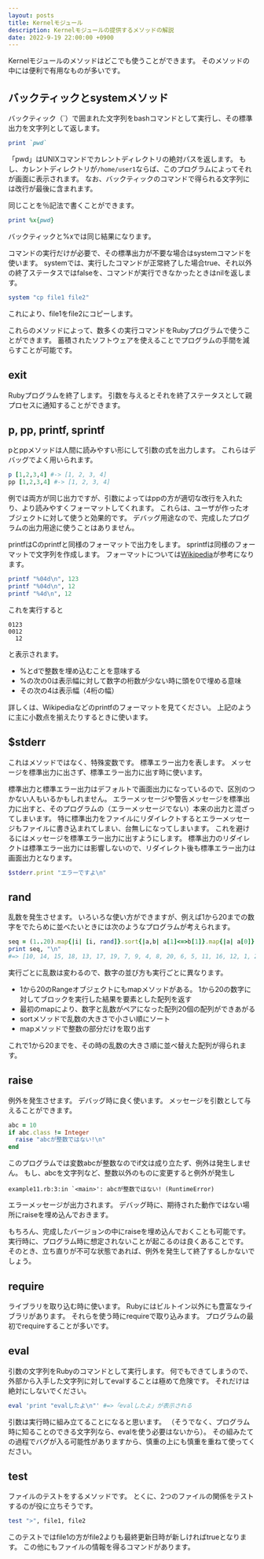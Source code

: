 ```yaml
---
layout: posts
title: Kernelモジュール
description: Kernelモジュールの提供するメソッドの解説
date: 2022-9-19 22:00:00 +0900
---
```

Kernelモジュールのメソッドはどこでも使うことができます。
そのメソッドの中には便利で有用なものが多いです。

## バックティックとsystemメソッド

バックティック（\`）で囲まれた文字列をbashコマンドとして実行し、その標準出力を文字列として返します。

```ruby
print `pwd`
```

「pwd」はUNIXコマンドでカレントディレクトリの絶対パスを返します。
もし、カレントディレクトリが`/home/user1`ならば、このプログラムによってそれが画面に表示されます。
なお、バックティックのコマンドで得られる文字列には改行が最後に含まれます。

同じことを％記法で書くことができます。

```ruby
print %x{pwd}
```

バックティックと%xでは同じ結果になります。

コマンドの実行だけが必要で、その標準出力が不要な場合はsystemコマンドを使います。
systemでは、実行したコマンドが正常終了した場合true、それ以外の終了ステータスではfalseを、コマンドが実行できなかったときはnilを返します。

```ruby
system "cp file1 file2"
```

これにより、file1をfile2にコピーします。

これらのメソッドによって、数多くの実行コマンドをRubyプログラムで使うことができます。
蓄積されたソフトウェアを使えることでプログラムの手間を減らすことが可能です。

## exit

Rubyプログラムを終了します。
引数を与えるとそれを終了ステータスとして親プロセスに通知することができます。

## p, pp, printf, sprintf

pとppメソッドは人間に読みやすい形にして引数の式を出力します。
これらはデバッグでよく用いられます。

```ruby
p [1,2,3,4] #-> [1, 2, 3, 4]
pp [1,2,3,4] #-> [1, 2, 3, 4]
```

例では両方が同じ出力ですが、引数によってはppの方が適切な改行を入れたり、より読みやすくフォーマットしてくれます。
これらは、ユーザが作ったオブジェクトに対して使うと効果的です。
デバッグ用途なので、完成したプログラムの出力用途に使うことはありません。

printfはCのprintfと同様のフォーマットで出力をします。
sprintfは同様のフォーマットで文字列を作成します。
フォーマットについては[Wikipedia](https://ja.wikipedia.org/wiki/Printf)が参考になります。

```ruby
printf "%04d\n", 123
printf "%04d\n", 12
printf "%4d\n", 12
```

これを実行すると

```
0123
0012
  12
```

と表示されます。

- %とdで整数を埋め込むことを意味する
- %の次の0は表示幅に対して数字の桁数が少ない時に頭を0で埋める意味
- その次の4は表示幅（4桁の幅）

詳しくは、Wikipediaなどのprintfのフォーマットを見てください。
上記のように主に小数点を揃えたりするときに使います。

## $stderr

これはメソッドではなく、特殊変数です。
標準エラー出力を表します。
メッセージを標準出力に出さず、標準エラー出力に出す時に使います。

標準出力と標準エラー出力はデフォルトで画面出力になっているので、区別のつかない人もいるかもしれません。
エラーメッセージや警告メッセージを標準出力に出すと、そのプログラムの（エラーメッセージでない）本来の出力と混ざってしまいます。
特に標準出力をファイルにリダイレクトするとエラーメッセージもファイルに書き込まれてしまい、台無しになってしまいます。
これを避けるにはメッセージを標準エラー出力に出すようにします。
標準出力のリダイレクトは標準エラー出力には影響しないので、リダイレクト後も標準エラー出力は画面出力となります。

```ruby
$stderr.print "エラーですよ\n"
```

## rand

乱数を発生させます。
いろいろな使い方ができますが、例えば1から20までの数字をでたらめに並べたいときには次のようなプログラムが考えられます。

```ruby
seq = (1..20).map{|i| [i, rand]}.sort{|a,b| a[1]<=>b[1]}.map{|a| a[0]}
print seq, "\n"
#=> [10, 14, 15, 18, 13, 17, 19, 7, 9, 4, 8, 20, 6, 5, 11, 16, 12, 1, 2, 3]
```

実行ごとに乱数は変わるので、数字の並び方も実行ごとに異なります。

- 1から20のRangeオブジェクトにもmapメソッドがある。
1から20の数字に対してブロックを実行した結果を要素とした配列を返す
- 最初のmapにより、数字と乱数がペアになった配列20個の配列ができあがる
- sortメソッドで乱数の大きさで小さい順にソート
- mapメソッドで整数の部分だけを取り出す

これで1から20までを、その時の乱数の大きさ順に並べ替えた配列が得られます。

## raise

例外を発生させます。
デバッグ時に良く使います。
メッセージを引数として与えることができます。

```ruby
abc = 10
if abc.class != Integer
  raise "abcが整数ではない!\n"
end
```

このプログラムでは変数abcが整数なのでif文は成り立たず、例外は発生しません。
もし、abcを文字列など、整数以外のものに変更すると例外が発生し

```
example11.rb:3:in `<main>': abcが整数ではない! (RuntimeError)
```

エラーメッセージが出力されます。
デバッグ時に、期待された動作ではない場所にraiseを埋め込んでおきます。

もちろん、完成したバージョンの中にraiseを埋め込んでおくことも可能です。
実行時に、プログラム時に想定されないことが起こるのは良くあることです。
そのとき、立ち直りが不可な状態であれば、例外を発生して終了するしかないでしょう。

## require

ライブラリを取り込む時に使います。
Rubyにはビルトイン以外にも豊富なライブラリがあります。
それらを使う時にrequireで取り込みます。
プログラムの最初でrequireすることが多いです。

## eval

引数の文字列をRubyのコマンドとして実行します。
何でもできてしまうので、外部から入手した文字列に対してevalすることは極めて危険です。
それだけは絶対にしないでください。

```ruby
eval 'print "evalしたよ\n"' #=>「evalしたよ」が表示される
```

引数は実行時に組み立てることになると思います。
（そうでなく、プログラム時に知ることのできる文字列なら、evalを使う必要はないから）。
その組みたての過程でバグが入る可能性がありますから、慎重の上にも慎重を重ねて使ってください。

## test

ファイルのテストをするメソッドです。
とくに、2つのファイルの関係をテストするのが役に立ちそうです。

```ruby
test ">", file1, file2
```

このテストではfile1の方がfile2よりも最終更新日時が新しければtrueとなります。
この他にもファイルの情報を得るコマンドがあります。
